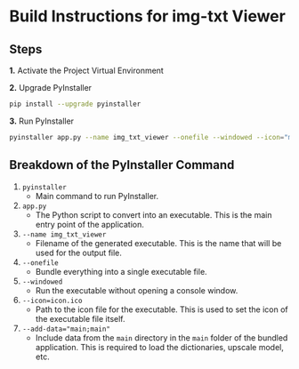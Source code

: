 # Build Instructions for img-txt Viewer

## Steps

**1.** Activate the Project Virtual Environment

**2.** Upgrade PyInstaller

```sh
pip install --upgrade pyinstaller
```

**3.** Run PyInstaller

```sh
pyinstaller app.py --name img_txt_viewer --onefile --windowed --icon="main\icon.ico" --add-data="main;main"
```

## Breakdown of the PyInstaller Command

1. `pyinstaller`
   - Main command to run PyInstaller.
2. `app.py`
   - The Python script to convert into an executable. This is the main entry point of the application.
3. `--name img_txt_viewer`
   - Filename of the generated executable. This is the name that will be used for the output file.
4. `--onefile`
   - Bundle everything into a single executable file.
5. `--windowed`
   - Run the executable without opening a console window.
6. `--icon=icon.ico`
   - Path to the icon file for the executable. This is used to set the icon of the executable file itself.
7. `--add-data="main;main"`
   - Include data from the `main` directory in the `main` folder of the bundled application. This is required to load the dictionaries, upscale model, etc.
